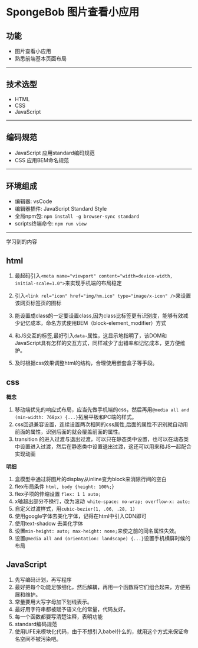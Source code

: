 # SpongeBob 图片查看小应用

## 功能
- 图片查看小应用
- 熟悉前端基本页面布局 
---

## 技术选型
- HTML
- CSS
- JavaScript
---

## 编码规范
- JavaScript 应用standard编码规范
- CSS 应用BEM命名规范
---

## 环境组成
- 编辑器: vsCode
- 编辑器插件: JavaScript Standard Style 
- 全局npm包: ```npm install -g browser-sync standard```
- scripts终端命令: ```npm run view``` 
---

学习到的内容
## html
1. 最起码引入```<meta name="viewport" content="width=device-width, initial-scale=1.0">```来实现手机端的布局稳定

2. 引入```<link rel="icon" href="img/hm.ico" type="image/x-icon" />```来设置该网页标签页的图标

3. 能设置成class的一定要设置class,因为class比标签更有识别度，能够有效减少记忆成本，命名方式使用BEM（block-element_modifier）方式 

4. 和JS交互的标签,最好引入```data-```属性，这显示地指明了，该DOM和JavaScript具有怎样的交互方式，同样减少了出错率和记忆成本，更方便维护。

5. 及时根据css效果调整html的结构，合理使用嵌套盒子等手段。

## css


**概念**

1. 移动端优先的响应式布局，应当先做手机端的css，然后再用```@media all and (min-width: 768px) {...}```拓展平板和PC端的样式。
2. css回退兼容设置，连续设置两次相同的css属性,后面的属性不识别就自动用前面的属性，识别后面的就会覆盖前面的属性。
3. transition 的进入过渡与退出过渡，可以只在静态类中设置，也可以在动态类中设置进入过渡，然后在静态类中设置退出过渡，这还可以用来和JS一起配合实现动画

**明细**

1. 盒模型中通过将图片的display从inline变为block来消除行间的空白
2. flex布局条件 ```html, body {height: 100%;```}
3. flex子项的伸缩设置 ```flex: 1 1 auto;```
4. x轴超出部分不换行，改为滚动``` white-space: no-wrap; overflow-x: auto;```
5. 自定义过渡样式，用```cubic-bezier(1, .06, .28, 1)```
6. 使用google字体去美化字体，记得在html中引入CDN即可
7. 使用text-shadow 去美化字体
8. 设置```min-height: auto; max-height: none;```来使之前的同名属性失效。
9. 设置```@media all and (orientation: landscape) {...}```设置手机横屏时候的布局

## JavaScript

1. 先写编码计划，再写程序
2. 最好把每个功能足够细化，然后解耦，再用一个函数将它们组合起来，方便拓展和维护。
3. 常量要用大写字母加下划线表示。
4. 最好用字符串都被赋予语义化的常量，代码友好。 
5. 每一个函数都要写清楚注释，表明功能
6. standard编码规范
7. 使用LIFE来模块化代码，由于不想引入babel什么的，就用这个方式来保证命名空间不被污染吧。